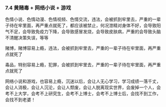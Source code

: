 
### 7.4 黄赌毒 + 网络小说 + 游戏
色情小说、色情动漫、色情视频、色情交流，违法，会被抓到牢里去，严重的一辈子待在牢里面，再严重点就死了，都应该被禁止，何况泄精对身体不好，会导致阳气不足，会导致免疫力下降，会导致感冒发烧，会导致皮肤病，严重的会导致头脑不清醒决策失误，等等

赌博，赌博容易上瘾，违法，会被抓到牢里去，严重的一辈子待在牢里面，再严重点就死了

毒品，特别容易上瘾，犯罪，会被抓到牢里去，严重的一辈子待在牢里面，再严重点就死了

网络小说和游戏，也容易上瘾，沉迷以后，会让人无心学习，学习成绩一落千丈，会让人消极，会让人沉沦，会让人颓废，会让人脱离现实世界，会废掉一个人，会考不上大学，会考不上研究生，会考不上博士，会考不上博士后，会找不到工作，会找不到老婆！
